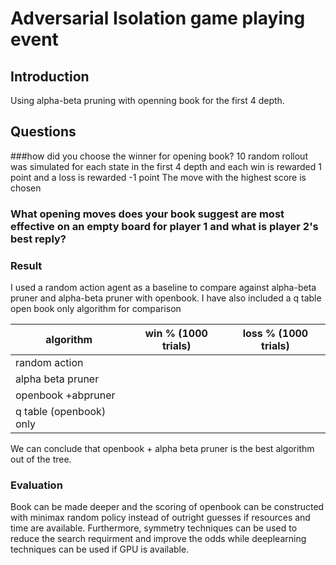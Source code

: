 # Adversarial Isolation game playing event

## Introduction
Using alpha-beta pruning with openning book for the first 4 depth.

## Questions
###how did you choose the winner for opening book?
10 random rollout was simulated for each state in the first 4 depth and each win is rewarded 1 point and a loss is rewarded -1 point
The move with the highest score is chosen
### What opening moves does your book suggest are most effective on an empty board for player 1 and what is player 2's best reply?

### Result


I used a random action agent as a baseline to compare against alpha-beta pruner and alpha-beta pruner with openbook. I have also included a q table open book only algorithm for comparison

| algorithm | win % (1000 trials)| loss % (1000 trials)|
|-----------|--------------------|---------------------|
|random action|                  |                     |
|alpha beta pruner|              |                     |
|openbook +abpruner|             |                     |
|q table (openbook) only|        |                     |



We can conclude that openbook + alpha beta pruner is the best algorithm out of the tree.


### Evaluation

Book can be made deeper and the scoring of openbook can be constructed with minimax random policy instead of outright guesses if resources and time are available. Furthermore, symmetry techniques can be used to reduce the search requirment and improve the odds while deeplearning techniques can be used if GPU is available.

